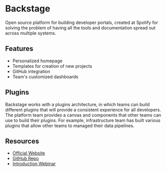 # Backstage
Open source platform for building developer portals, created at Spotify for solving the problem of having all the tools and documentation spread out across multiple systems. 

## Features
- Personalized homepage 
- Templates for creation of new projects
- GitHub integration
- Team's customized dashboards

## Plugins
Backstage works with a plugins architecture, in which teams can build different plugins that will provide a consistent experience for all developers. The platform team provides a canvas and components that other teams can use to build their plugins. For example, infrastructure team has built various plugins that allow other teams to managed their data pipelines. 

## Resources
- [Official Website](https://backstage.io/)
- [GitHub Repo](https://github.com/backstage/backstage)
- [Introduction Webinar](https://www.youtube.com/watch?v=1XtJ5FAOjPk)

